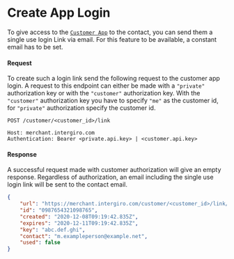 # Create App Login
To give access to the [`Customer App`](./app.html) to the contact, you can send them a single use login Link via email. For this feature to be available, a constant email has to be set.
#### Request
To create such a login link send the following request to the customer app login. A request to this endpoint can either be made with a `"private"` authorization key or with the `"customer"` authorization key. With the `"customer"` authorization key you have to specify `"me"` as the customer id, for `"private"` authorization specify the customer id.
```{1}
POST /customer/<customer_id>/link

Host: merchant.intergiro.com
Authentication: Bearer <private.api.key> | <customer.api.key> 
```
#### Response
A successful request made with customer authorization will give an empty response. 
Regardless of authorization, an email including the single use login link will be sent to the contact email. 
```json
{
    "url": "https://merchant.intergiro.com/customer/<customer_id>/link/0987654321098765",
    "id": "0987654321098765",
    "created": "2020-12-08T09:19:42.835Z",
    "expires": "2020-12-11T09:19:42.835Z",
    "key": "abc.def.ghi",
    "contact": "m.exampleperson@example.net",
    "used": false
}
```